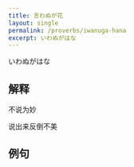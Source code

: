```yaml
---
title: 言わぬが花
layout: single
permalink: /proverbs/iwanuga-hana
excerpt: いわぬがはな
---
```


いわぬがはな

## 解释

不说为妙

说出来反倒不美

## 例句

